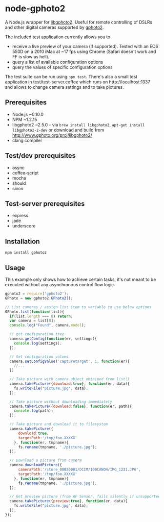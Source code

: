 # node-gphoto2
A Node.js wrapper for [libgphoto2](http://www.gphoto.org). Useful for remote controlling of DSLRs and other digital cameras supported by [gphoto2](http://www.gphoto.org).


The included test application currently allows you to

* receive a live preview of your camera (if supported). Tested with an EOS 550D on a 2010 iMac at ~17 fps using Chrome (Safari doesn't work and FF is slow as hell).
* query a list of available configuration options
* query the values of specific configuration options

The test suite can be run using ``npm test``. There's also a small test application in test/test-server.coffee which runs on http://localhost:1337 and allows to change camera settings and to
take pictures.

## Prerequisites
* Node.js ~0.10.0
* NPM ~1.2.15
* libgphoto2 ~2.5.0 - via ``brew install libgphoto2``, ``apt-get install libgphoto2-2-dev`` or download and build from http://www.gphoto.org/proj/libgphoto2/
* clang compiler

## Test/dev prerequisites
* async
* coffee-script
* mocha
* should
* sinon

## Test-server prerequisites
* express
* jade
* underscore

## Installation
    npm install gphoto2

## Usage
This example only shows how to achieve certain tasks, it's not meant to be executed without any asynchronous control flow logic.

```javascript
gphoto2 = require('gphoto2');
GPhoto = new gphoto2.GPhoto2();

// List cameras / assign list item to variable to use below options
GPhoto.list(function(list){
  if(list.length === 0) return;
  var camera = list[0];
  console.log("Found", camera.model);

  // get configuration tree
  camera.getConfig(function(er, settings){
    console.log(settings);
  });

  // Set configuration values
  camera.setConfigValue('capturetarget', 1, function(er){
    //...
  })

  // Take picture with camera object obtained from list()
  camera.takePicture({download:true}, function(er, data){
    fs.writeFile("picture.jpg", data);
  });

  // Take picture without downloading immediately
  camera.takePicture({download:false}, function(er, path){
    console.log(path);
  });

  // Take picture and download it to filesystem
  camera.takePicture({
      download:true,
      targetPath:'/tmp/foo.XXXXX'
    }, function(er, tmpname){
      fs.rename(tmpname, './picture.jpg');
  });

  // Download a picture from camera
  camera.downloadPicture({
      cameraPath:'/store_00020001/DCIM/100CANON/IMG_1231.JPG',
      targetPath:'/tmp/foo.XXXXX'
    }, function(er, tmpname){
      fs.rename(tmpname, './picture.jpg');
  });

  // Get preview picture (from AF Sensor, fails silently if unsupported)
  camera.takePicture({preview:true}, function(er, data){
    fs.writeFile("picture.jpg", data);
  });
});
```
